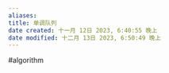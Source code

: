 ```yaml
---
aliases: 
title: 单调队列
date created: 十一月 12日 2023, 6:40:55 晚上
date modified: 十二月 13日 2023, 6:50:49 晚上
---
```

#algorithm 


